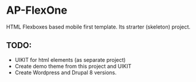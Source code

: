 # AP-FlexOne
 HTML Flexboxes based mobile first template. Its strarter (skeleton) project.
 
## TODO:
 * UIKIT for html elements (as separate project)
 * Create demo theme from this project and UIKIT
 * Create Wordpress and Drupal 8 versions.
 
